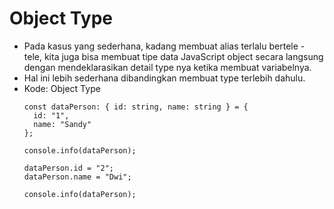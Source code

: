# Object Type
* Pada kasus yang sederhana, kadang membuat alias terlalu bertele - tele, kita juga bisa membuat tipe data JavaScript object secara langsung dengan mendeklarasikan detail type nya ketika membuat variabelnya.
* Hal ini lebih sederhana dibandingkan membuat type terlebih dahulu.
* Kode: Object Type
  ```TSX
  const dataPerson: { id: string, name: string } = {
    id: "1",
    name: "Sandy"
  };

  console.info(dataPerson);

  dataPerson.id = "2";
  dataPerson.name = "Dwi";

  console.info(dataPerson);
  ```
